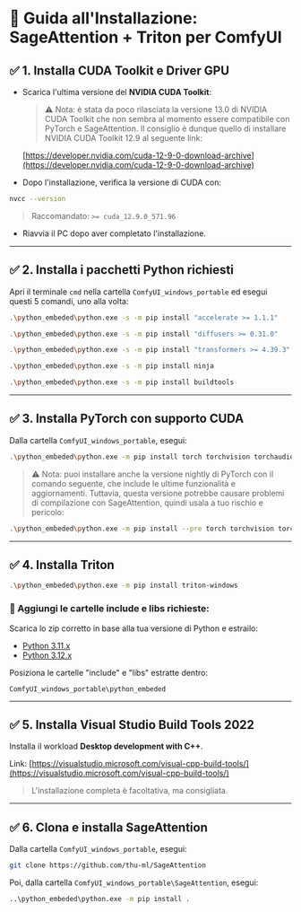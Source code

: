 # 🔧 Guida all'Installazione: SageAttention + Triton per ComfyUI

## ✅ 1. Installa CUDA Toolkit e Driver GPU

- Scarica l'ultima versione del **NVIDIA CUDA Toolkit**:

  > ⚠️ Nota: è stata da poco rilasciata la versione 13.0 di NVIDIA CUDA Toolkit che non sembra al momento essere compatibile con PyTorch e SageAttention. Il consiglio è dunque quello di installare NVIDIA CUDA Toolkit 12.9 al seguente link:

  [https://developer.nvidia.com/cuda-12-9-0-download-archive](https://developer.nvidia.com/cuda-12-9-0-download-archive)

- Dopo l'installazione, verifica la versione di CUDA con:

```bash
nvcc --version
```

> Raccomandato: `>= cuda_12.9.0_571.96`

- Riavvia il PC dopo aver completato l'installazione.

---

## ✅ 2. Installa i pacchetti Python richiesti

Apri il terminale `cmd` nella cartella `ComfyUI_windows_portable` ed esegui questi 5 comandi, uno alla volta:

```bash
.\python_embeded\python.exe -s -m pip install "accelerate >= 1.1.1"
```
```bash
.\python_embeded\python.exe -s -m pip install "diffusers >= 0.31.0"
```
```bash
.\python_embeded\python.exe -s -m pip install "transformers >= 4.39.3"
```
```bash
.\python_embeded\python.exe -s -m pip install ninja
```
```bash
.\python_embeded\python.exe -s -m pip install buildtools
```

---

## ✅ 3. Installa PyTorch con supporto CUDA

Dalla cartella `ComfyUI_windows_portable`, esegui:

```bash
.\python_embeded\python.exe -m pip install torch torchvision torchaudio --extra-index-url https://download.pytorch.org/whl/cu129 --upgrade
```

> ⚠️ Nota: puoi installare anche la versione nightly di PyTorch con il comando seguente, che include le ultime funzionalità e aggiornamenti. Tuttavia, questa versione potrebbe causare problemi di compilazione con SageAttention, quindi usala a tuo rischio e pericolo:

```bash
.\python_embeded\python.exe -m pip install --pre torch torchvision torchaudio --index-url https://download.pytorch.org/whl/nightly/cu129 --upgrade
```

---

## ✅ 4. Installa Triton

```bash
.\python_embeded\python.exe -m pip install triton-windows
```

### 🧹 Aggiungi le cartelle include e libs richieste:

Scarica lo zip corretto in base alla tua versione di Python e estrailo:

- [Python 3.11.x](https://github.com/woct0rdho/triton-windows/releases/download/v3.0.0-windows.post1/python_3.11.9_include_libs.zip)
- [Python 3.12.x](https://github.com/woct0rdho/triton-windows/releases/download/v3.0.0-windows.post1/python_3.12.7_include_libs.zip)

Posiziona le cartelle "include" e "libs" estratte dentro:

```
ComfyUI_windows_portable\python_embeded
```

---

## ✅ 5. Installa Visual Studio Build Tools 2022

Installa il workload **Desktop development with C++**.

Link: [https://visualstudio.microsoft.com/visual-cpp-build-tools/](https://visualstudio.microsoft.com/visual-cpp-build-tools/)

> L'installazione completa è facoltativa, ma consigliata.

---

## ✅ 6. Clona e installa SageAttention

Dalla cartella `ComfyUI_windows_portable`, esegui:

```bash
git clone https://github.com/thu-ml/SageAttention
```

Poi, dalla cartella `ComfyUI_windows_portable\SageAttention`, esegui:

```bash
..\python_embeded\python.exe -m pip install .
```

